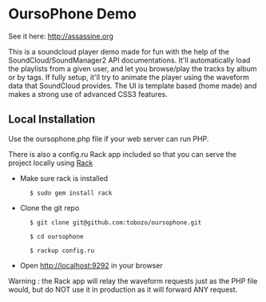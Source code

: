 # OursoPhone Demo

See it here: http://assassine.org 

This is a soundcloud player demo made for fun with the help of the SoundCloud/SoundManager2 API documentations.
It'll automatically load the playlists from a given user, and let you browse/play the tracks by album or by tags.
If fully setup, it'll try to animate the player using the waveform data that SoundCloud provides.
The UI is template based (home made) and makes a strong use of advanced CSS3 features.

## Local Installation

Use the oursophone.php file if your web server can run PHP.

There is also a config.ru Rack app included so that you can serve the project locally using [Rack](http://rack.github.com)

* Make sure rack is installed

`      $ sudo gem install rack`

* Clone the git repo

`      $ git clone git@github.com:tobozo/oursophone.git`

`      $ cd oursophone`

`      $ rackup config.ru`

* Open [http://localhost:9292](http://localhost:9292) in your browser

Warning : the Rack app will relay the waveform requests just as the PHP file would, but do NOT use it in production as it will forward ANY request.

